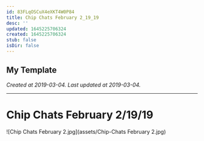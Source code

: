 ```yaml
---
id: 83FLqOSCuX4eXKT4W0P84
title: Chip Chats February 2_19_19
desc: ''
updated: 1645225706324
created: 1645225706324
stub: false
isDir: false
---
```

My Template
---

_Created at 2019-03-04._
_Last updated at 2019-03-04._




---

# Chip Chats February 2/19/19


![Chip Chats February 2.jpg](assets/Chip-Chats February 2.jpg)

